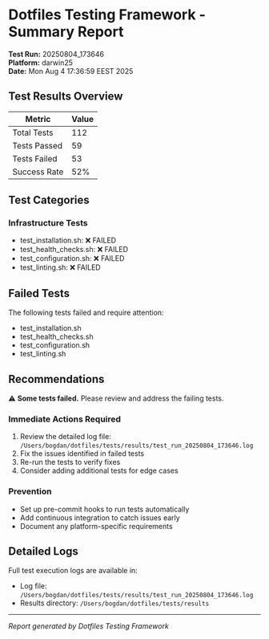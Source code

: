 # Dotfiles Testing Framework - Summary Report

**Test Run:** 20250804_173646  
**Platform:** darwin25  
**Date:** Mon Aug  4 17:36:59 EEST 2025

## Test Results Overview

| Metric | Value |
|--------|-------|
| Total Tests | 112 |
| Tests Passed | 59 |
| Tests Failed | 53 |
| Success Rate | 52% |

## Test Categories

### Infrastructure Tests
- test_installation.sh: ❌ FAILED
- test_health_checks.sh: ❌ FAILED
- test_configuration.sh: ❌ FAILED
- test_linting.sh: ❌ FAILED

## Failed Tests

The following tests failed and require attention:

- test_installation.sh
- test_health_checks.sh
- test_configuration.sh
- test_linting.sh

## Recommendations

⚠️ **Some tests failed.** Please review and address the failing tests.

### Immediate Actions Required
1. Review the detailed log file: `/Users/bogdan/dotfiles/tests/results/test_run_20250804_173646.log`
2. Fix the issues identified in failed tests
3. Re-run the tests to verify fixes
4. Consider adding additional tests for edge cases

### Prevention
- Set up pre-commit hooks to run tests automatically
- Add continuous integration to catch issues early
- Document any platform-specific requirements

## Detailed Logs

Full test execution logs are available in:
- Log file: `/Users/bogdan/dotfiles/tests/results/test_run_20250804_173646.log`
- Results directory: `/Users/bogdan/dotfiles/tests/results`

---
*Report generated by Dotfiles Testing Framework*
